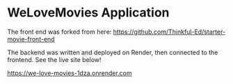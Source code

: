 # WeLoveMovies Application

The front end was forked from here:
https://github.com/Thinkful-Ed/starter-movie-front-end

The backend was written and deployed on Render, then connected to the frontend. See the live site below!

https://we-love-movies-1dza.onrender.com
